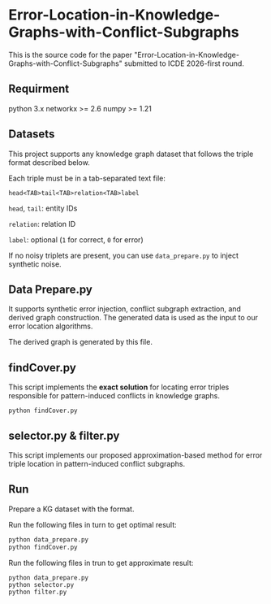 # Error-Location-in-Knowledge-Graphs-with-Conflict-Subgraphs

This is the source code for the paper "Error-Location-in-Knowledge-Graphs-with-Conflict-Subgraphs" submitted to ICDE 2026-first round.

## Requirment

python 3.x
networkx >= 2.6
numpy >= 1.21

## Datasets

This project supports any knowledge graph dataset that follows the triple format described below.



Each triple must be in a tab-separated text file:



```
head<TAB>tail<TAB>relation<TAB>label
```



`head`, `tail`: entity IDs



`relation`: relation ID



`label`: optional (`1` for correct, `0` for error)



If no noisy triplets are present, you can use `data_prepare.py` to inject synthetic noise.



## Data Prepare.py

It supports synthetic error injection, conflict subgraph extraction, and derived graph construction. The generated data is used as the input to our error location algorithms.



The derived graph is generated by this file.

## findCover.py

This script implements the **exact solution** for locating error triples responsible for pattern-induced conflicts in knowledge graphs. 



```
python findCover.py
```



##  selector.py & filter.py

This script implements our proposed approximation-based method for error triple location in pattern-induced conflict subgraphs.



## Run

Prepare a KG dataset with the format.

Run the following files in turn to get optimal result:

```python
python data_prepare.py
python findCover.py
```

Run the following files in trun to get approximate result:

```
python data_prepare.py
python selector.py
python filter.py
```

